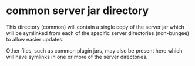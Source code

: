 
# common server jar directory

This directory (common) will contain a single copy of the server jar which will be symlinked from each of the specific server directories (non-bungee) to allow easier updates. 

Other files, such as common plugin jars, may also be present here which will have symlinks in one or more of the server directories.
